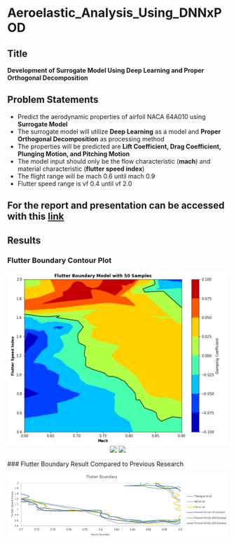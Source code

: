 # Aeroelastic_Analysis_Using_DNNxPOD
## Title
**Development of Surrogate Model Using Deep Learning and Proper Orthogonal Decomposition**
## Problem Statements
- Predict the aerodynamic properties of airfoil NACA 64A010 using **Surrogate Model**
- The surrogate model will utilize **Deep Learning** as a model and **Proper Orthogonal Decomposition** as processing method
- The properties will be predicted are **Lift Coefficient, Drag Coefficient, Plunging Motion, and Pitching Motion**
- The model input should only be the flow characteristic (**mach**) and material characteristic (**flutter speed index**)
- The flight range will be mach 0.6 until mach 0.9
- Flutter speed range is vf 0.4 until vf 2.0

## For the report and presentation can be accessed with this [link](https://drive.google.com/drive/folders/1zJuHXgfFVUvrg6ptpNstRcuq0sfXN0bq?usp=share_link)

## Results
### Flutter Boundary Contour Plot
<p align="center">
  <img src="https://github.com/KukuhIksanMusyahada/Aeroelastic_Analysis_Using_DNNxPOD/blob/main/flutter_boundary_50samples.png">
  <img src="h\https://github.com/KukuhIksanMusyahada/Aeroelastic_Analysis_Using_DNNxPOD/blob/main/flutter_boundary_100samples.png">
  <img src="h\https://github.com/KukuhIksanMusyahada/Aeroelastic_Analysis_Using_DNNxPOD/blob/main/flutter_boundary_150samples.png">
</p>
### Flutter Boundary Result Compared to Previous Research
<p align="center">
  <img src="https://github.com/KukuhIksanMusyahada/Aeroelastic_Analysis_Using_DNNxPOD/blob/main/flutter_boundary_compared1.png">
</p>

